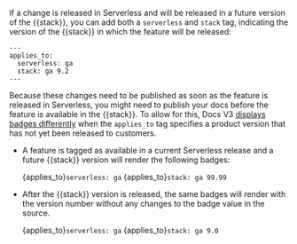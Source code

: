 If a change is released in Serverless and will be released in a future version of the {{stack}}, you can add both a `serverless` and `stack` tag, indicating the version of the {{stack}} in which the feature will be released:

```
---
applies_to:
  serverless: ga
  stack: ga 9.2
---
```

Because these changes need to be published as soon as the feature is released in Serverless, you might need to publish your docs before the feature is available in the {{stack}}. To allow for this, Docs V3 [displays badges differently](/contribute/cumulative-docs/index.md#how-do-these-tags-behave-in-the-output) when the `applies_to` tag specifies a product version that has not yet been released to customers.

* A feature is tagged as available in a current Serverless release and a future {{stack}} version will render the following badges:

    {applies_to}`serverless: ga`
    {applies_to}`stack: ga 99.99`

* After the {{stack}} version is released, the same badges will render with the version number without any changes to the badge value in the source.

    {applies_to}`serverless: ga`
    {applies_to}`stack: ga 9.0`